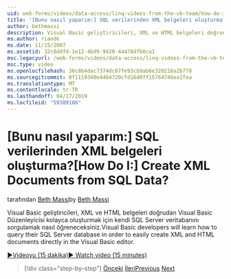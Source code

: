 ```yaml
---
uid: web-forms/videos/data-access/linq-videos-from-the-vb-team/how-do-i-create-xml-documents-from-sql-data
title: '[Bunu nasıl yaparım:] SQL verilerinden XML belgeleri oluşturma? | Microsoft Docs'
author: bethmassi
description: Visual Basic geliştiricileri, XML ve HTML belgeleri doğrudan Visual Basic Düzenleyicisi içinde kolayca oluşturmak için kendi SQL Server veritabanını sorgulama hakkında bilgi edineceksiniz...
ms.author: riande
ms.date: 11/15/2007
ms.assetid: 32c8ddfd-1e12-4bd9-9420-44478dfb0ca1
msc.legacyurl: /web-forms/videos/data-access/linq-videos-from-the-vb-team/how-do-i-create-xml-documents-from-sql-data
msc.type: video
ms.openlocfilehash: 30c8b4dac7374dc07fe93cb9ab6e320216a2b778
ms.sourcegitcommit: 0f1119340e4464720cfd16d0ff15764746ea1fea
ms.translationtype: MT
ms.contentlocale: tr-TR
ms.lasthandoff: 04/17/2019
ms.locfileid: "59389186"
---
```

# <a name="how-do-i-create-xml-documents-from-sql-data"></a><span data-ttu-id="331cf-104">[Bunu nasıl yaparım:] SQL verilerinden XML belgeleri oluşturma?</span><span class="sxs-lookup"><span data-stu-id="331cf-104">[How Do I:] Create XML Documents from SQL Data?</span></span>

<span data-ttu-id="331cf-105">tarafından [Beth Massi](https://github.com/bethmassi)</span><span class="sxs-lookup"><span data-stu-id="331cf-105">by [Beth Massi](https://github.com/bethmassi)</span></span>

<span data-ttu-id="331cf-106">Visual Basic geliştiricileri, XML ve HTML belgeleri doğrudan Visual Basic Düzenleyicisi kolayca oluşturmak için kendi SQL Server veritabanını sorgulamak nasıl öğreneceksiniz.</span><span class="sxs-lookup"><span data-stu-id="331cf-106">Visual Basic developers will learn how to query their SQL Server database in order to easily create XML and HTML documents directly in the Visual Basic editor.</span></span>

[<span data-ttu-id="331cf-107">&#9654;Videoyu (15 dakika)</span><span class="sxs-lookup"><span data-stu-id="331cf-107">&#9654; Watch video (15 minutes)</span></span>](https://channel9.msdn.com/Blogs/ASP-NET-Site-Videos/how-do-i-create-xml-documents-from-sql-data)

> [!div class="step-by-step"]
> <span data-ttu-id="331cf-108">[Önceki](how-do-i-enable-xml-intellisense-and-use-xml-namespaces.md)
> [İleri](how-do-i-create-excel-spreadsheets-using-linq-to-xml.md)</span><span class="sxs-lookup"><span data-stu-id="331cf-108">[Previous](how-do-i-enable-xml-intellisense-and-use-xml-namespaces.md)
[Next](how-do-i-create-excel-spreadsheets-using-linq-to-xml.md)</span></span>
